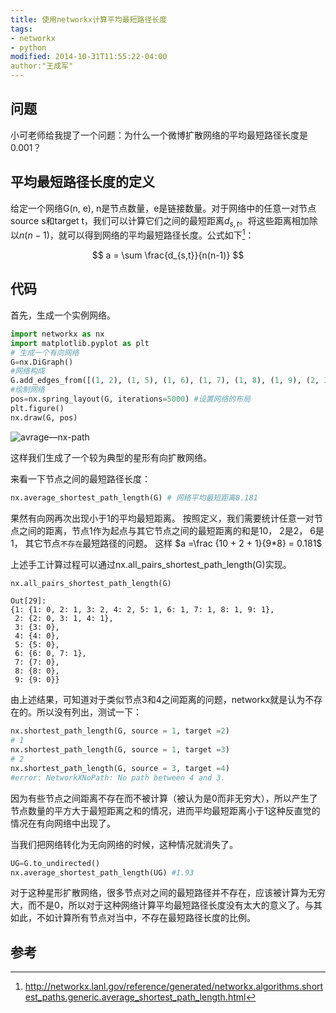 ```yaml
---
title: 使用networkx计算平均最短路径长度
tags:
- networkx
- python
modified: 2014-10-31T11:55:22-04:00
author:"王成军"
---
```


## 问题
小可老师给我提了一个问题：为什么一个微博扩散网络的平均最短路径长度是0.001？


## 平均最短路径长度的定义
给定一个网络G(n, e), n是节点数量，e是链接数量。对于网络中的任意一对节点source s和target t，我们可以计算它们之间的最短距离$d_{s, t}$。将这些距离相加除以$n(n-1)$，就可以得到网络的平均最短路径长度。公式如下[^1]：

 $$
 a = \sum \frac{d_{s,t}}{n(n-1)}
 $$


## 代码

首先，生成一个实例网络。

```python
import networkx as nx
import matplotlib.pyplot as plt
# 生成一个有向网络
G=nx.DiGraph()
#网络构成
G.add_edges_from([(1, 2), (1, 5), (1, 6), (1, 7), (1, 8), (1, 9), (2, 3), (2, 4), (6, 7)])
#绘制网络
pos=nx.spring_layout(G, iterations=5000) #设置网络的布局
plt.figure()
nx.draw(G, pos)
```

![avrage—nx-path](http://oaf2qt3yk.bkt.clouddn.com/5336451cfec4520b87dd8d05751b00d3.png)

这样我们生成了一个较为典型的星形有向扩散网络。

来看一下节点之间的最短路径长度：

```python
nx.average_shortest_path_length(G) # 网络平均最短距离0.181
```
果然有向网再次出现小于1的平均最短距离。
按照定义，我们需要统计任意一对节点之间的距离，节点1作为起点与其它节点之间的最短距离的和是10， 2是2， 6是1， 其它节点`不存在`最短路径的问题。
这样 $a =\frac {10 + 2 + 1}{9*8} = 0.181$

上述手工计算过程可以通过nx.all_pairs_shortest_path_length(G)实现。

```python
nx.all_pairs_shortest_path_length(G)
```

    Out[29]:
    {1: {1: 0, 2: 1, 3: 2, 4: 2, 5: 1, 6: 1, 7: 1, 8: 1, 9: 1},
     2: {2: 0, 3: 1, 4: 1},
     3: {3: 0},
     4: {4: 0},
     5: {5: 0},
     6: {6: 0, 7: 1},
     7: {7: 0},
     8: {8: 0},
     9: {9: 0}}


由上述结果，可知道对于类似节点3和4之间距离的问题，networkx就是认为不存在的。所以没有列出，测试一下：

```python
nx.shortest_path_length(G, source = 1, target =2)
# 1
nx.shortest_path_length(G, source = 1, target =3)
# 2
nx.shortest_path_length(G, source = 3, target =4)
#error: NetworkXNoPath: No path between 4 and 3.
```
因为有些节点之间距离不存在而不被计算（被认为是0而非无穷大），所以产生了节点数量的平方大于最短距离之和的情况，进而平均最短距离小于1这种反直觉的情况在有向网络中出现了。

当我们把网络转化为无向网络的时候，这种情况就消失了。

```python
UG=G.to_undirected()
nx.average_shortest_path_length(UG) #1.93
```

对于这种星形扩散网络，很多节点对之间的最短路径并不存在，应该被计算为无穷大，而不是0，所以对于这种网络计算平均最短路径长度没有太大的意义了。与其如此，不如计算所有节点对当中，不存在最短路径长度的比例。

## 参考
[^1]: http://networkx.lanl.gov/reference/generated/networkx.algorithms.shortest_paths.generic.average_shortest_path_length.html
